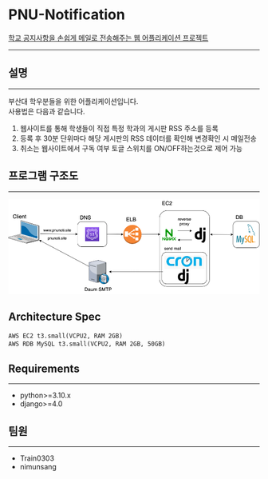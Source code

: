 # PNU-Notification
[학교 공지사항을 손쉽게 메일로 전송해주는 웹 어플리케이션 프로젝트](https://www.pnunoti.site)<br>

-----
## 설명

-----
부산대 학우분들을 위한 어플리케이션입니다.<br>
사용법은 다음과 같습니다. <br>
1. 웹사이트를 통해 학생들이 직접 특정 학과의 게시판 RSS 주소를 등록
2. 등록 후 30분 단위마다 해당 게시판의 RSS 데이터를 확인해 변경확인 시 메일전송
3. 취소는 웹사이트에서 구독 여부 토글 스위치를 ON/OFF하는것으로 제어 가능

## 프로그램 구조도

-----
![구조도](./assets/structure.png)

## Architecture Spec
```
AWS EC2 t3.small(VCPU2, RAM 2GB)
AWS RDB MySQL t3.small(VCPU2, RAM 2GB, 50GB)
```
## Requirements

-----
- python>=3.10.x
- django>=4.0

## 팀원

-----
- Train0303
- nimunsang
